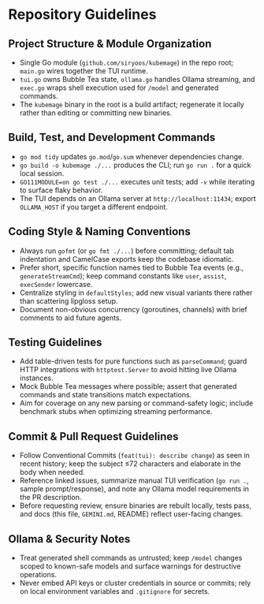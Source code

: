 # Repository Guidelines

## Project Structure & Module Organization
- Single Go module (`github.com/siryoos/kubemage`) in the repo root; `main.go` wires together the TUI runtime.
- `tui.go` owns Bubble Tea state, `ollama.go` handles Ollama streaming, and `exec.go` wraps shell execution used for `/model` and generated commands.
- The `kubemage` binary in the root is a build artifact; regenerate it locally rather than editing or committing new binaries.

## Build, Test, and Development Commands
- `go mod tidy` updates `go.mod`/`go.sum` whenever dependencies change.
- `go build -o kubemage ./...` produces the CLI; run `go run .` for a quick local session.
- `GO111MODULE=on go test ./...` executes unit tests; add `-v` while iterating to surface flaky behavior.
- The TUI depends on an Ollama server at `http://localhost:11434`; export `OLLAMA_HOST` if you target a different endpoint.

## Coding Style & Naming Conventions
- Always run `gofmt` (or `go fmt ./...`) before committing; default tab indentation and CamelCase exports keep the codebase idiomatic.
- Prefer short, specific function names tied to Bubble Tea events (e.g., `generateStreamCmd`); keep command constants like `user`, `assist`, `execSender` lowercase.
- Centralize styling in `defaultStyles`; add new visual variants there rather than scattering lipgloss setup.
- Document non-obvious concurrency (goroutines, channels) with brief comments to aid future agents.

## Testing Guidelines
- Add table-driven tests for pure functions such as `parseCommand`; guard HTTP integrations with `httptest.Server` to avoid hitting live Ollama instances.
- Mock Bubble Tea messages where possible; assert that generated commands and state transitions match expectations.
- Aim for coverage on any new parsing or command-safety logic; include benchmark stubs when optimizing streaming performance.

## Commit & Pull Request Guidelines
- Follow Conventional Commits (`feat(tui): describe change`) as seen in recent history; keep the subject ≤72 characters and elaborate in the body when needed.
- Reference linked issues, summarize manual TUI verification (`go run .`, sample prompt/response), and note any Ollama model requirements in the PR description.
- Before requesting review, ensure binaries are rebuilt locally, tests pass, and docs (this file, `GEMINI.md`, README) reflect user-facing changes.

## Ollama & Security Notes
- Treat generated shell commands as untrusted; keep `/model` changes scoped to known-safe models and surface warnings for destructive operations.
- Never embed API keys or cluster credentials in source or commits; rely on local environment variables and `.gitignore` for secrets.
